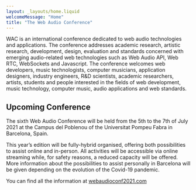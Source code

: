 ```yaml
---
layout: _layouts/home.liquid
welcomeMessage: "Home"
title: "The Web Audio Conference"
---
```


WAC is an international conference dedicated to web audio technologies and applications. The conference addresses academic research, artistic research, development, design, evaluation and standards concerned with emerging audio-related web technologies such as Web Audio API, Web RTC, WebSockets and Javascript. The conference welcomes web developers, music technologists, computer musicians, application designers, industry engineers, R&D scientists, academic researchers, artists, students and people interested in the fields of web development, music technology, computer music, audio applications and web standards.

## Upcoming Conference

The sixth Web Audio Conference will be held from the 5th to the 7th of July 2021 at the Campus del Poblenou of the Universitat Pompeu Fabra in Barcelona, Spain.

This year’s edition will be fully-hybrid organised, offering both possibilities to assist online and in-person. All activities will be accessible via online streaming while, for safety reasons, a reduced capacity will be offered. More information about the possibilities to assist personally in Barcelona will be given depending on the evolution of the Covid-19 pandemic.

You can find all the information at <a href="https://www.webaudioconf2021.com/" target="_blank" rel="noopener">webaudioconf2021.com</a>
